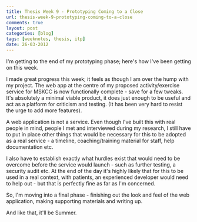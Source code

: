 ```yaml
---
title: Thesis Week 9 - Prototyping Coming to a Close
url: thesis-week-9-prototyping-coming-to-a-close
comments: true
layout: post
categories: [blog]
tags: [weeknotes, thesis, itp]
date: 26-03-2012
---
```

<p class="intro">I'm getting to the end of my prototyping phase; here's how I've been getting on this week. </p>
I made great progress this week; it feels as though I am over the hump with my project. The web app at the centre of my proposed activity/exercise service for MSKCC is now functionally complete - save for a few tweaks. It's absolutely a minimal viable product, it does just enough to be useful and act as a platform for criticism and testing. (It has been very hard to resist the urge to add more features).

A web application is not a service. Even though I've built this with real people in mind, people I met and interviewed during my research, I still have to put in place other things that would be necessary for this to be adopted as a real service - a timeline, coaching/training material for staff, help documentation etc. 

I also have to establish exactly what hurdles exist that would need to be overcome before the service would launch - such as further testing, a security audit etc. At the end of the day it's highly likely that for this to be used in a real context, with patients, an experienced developer would need to help out - but that is perfectly fine as far as I'm concerned. 

So, I'm moving into a final phase - finishing out the look and feel of the web application, making supporting materials and writing up. 

And like that, it'll be Summer. 

